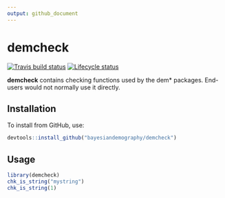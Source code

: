 ```yaml
---
output: github_document
---
```


<!-- README.md is generated from README.Rmd. Please edit that file -->


# demcheck

<!-- badges: start -->
[![Travis build status](https://travis-ci.com/bayesiandemography/demcheck.svg?branch=master)](https://travis-ci.com/bayesiandemography/demcheck)
[![Lifecycle status](https://img.shields.io/badge/lifecycle-experimental-orange.svg)](https://www.tidyverse.org/lifecycle/#experimental)
<!-- badges: end -->

**demcheck** contains checking functions used by the dem* packages. End-users would not normally use it directly.


## Installation

To install from GitHub, use:

``` r
devtools::install_github("bayesiandemography/demcheck")
```

## Usage

```r
library(demcheck)
chk_is_string("mystring")
chk_is_string(1)
```



